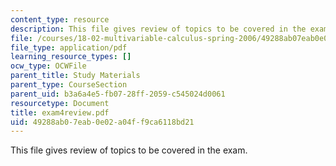 ```yaml
---
content_type: resource
description: This file gives review of topics to be covered in the exam.
file: /courses/18-02-multivariable-calculus-spring-2006/49288ab07eab0e02a04ff9ca6118bd21_exam4review.pdf
file_type: application/pdf
learning_resource_types: []
ocw_type: OCWFile
parent_title: Study Materials
parent_type: CourseSection
parent_uid: b3a6a4e5-fb07-28ff-2059-c545024d0061
resourcetype: Document
title: exam4review.pdf
uid: 49288ab0-7eab-0e02-a04f-f9ca6118bd21
---
```

This file gives review of topics to be covered in the exam.

